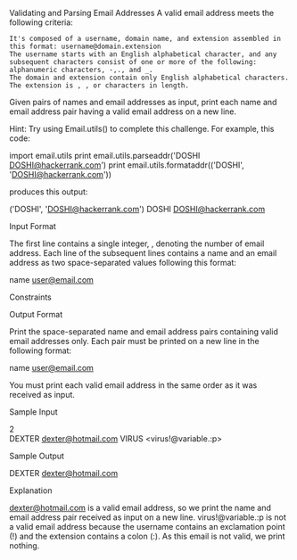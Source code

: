 Validating and Parsing Email Addresses
A valid email address meets the following criteria:

    It's composed of a username, domain name, and extension assembled in this format: username@domain.extension
    The username starts with an English alphabetical character, and any subsequent characters consist of one or more of the following: alphanumeric characters, -,., and _.
    The domain and extension contain only English alphabetical characters.
    The extension is , , or characters in length.

Given pairs of names and email addresses as input, print each name and email address pair having a valid email address on a new line.

Hint: Try using Email.utils() to complete this challenge. For example, this code:

import email.utils
print email.utils.parseaddr('DOSHI <DOSHI@hackerrank.com>')
print email.utils.formataddr(('DOSHI', 'DOSHI@hackerrank.com'))

produces this output:

('DOSHI', 'DOSHI@hackerrank.com')
DOSHI <DOSHI@hackerrank.com>

Input Format

The first line contains a single integer, , denoting the number of email address.
Each line of the subsequent lines contains a name and an email address as two space-separated values following this format:

name <user@email.com>

Constraints

Output Format

Print the space-separated name and email address pairs containing valid email addresses only. Each pair must be printed on a new line in the following format:

name <user@email.com>

You must print each valid email address in the same order as it was received as input.

Sample Input

2  
DEXTER <dexter@hotmail.com>
VIRUS <virus!@variable.:p>

Sample Output

DEXTER <dexter@hotmail.com>

Explanation

dexter@hotmail.com is a valid email address, so we print the name and email address pair received as input on a new line.
virus!@variable.:p is not a valid email address because the username contains an exclamation point (!) and the extension contains a colon (:). As this email is not valid, we print nothing.
